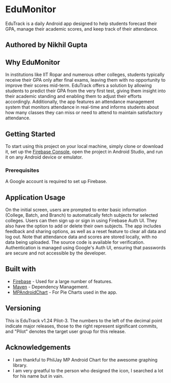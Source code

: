 # EduMonitor

EduTrack is a daily Android app designed to help students forecast their GPA, manage their academic scores, and keep track of their attendance.

## Authored by Nikhil Gupta

## Why EduMonitor

In institutions like IIT Ropar and numerous other colleges, students typically receive their GPA only after final exams, leaving them with no opportunity to improve their scores mid-term. EduTrack offers a solution by allowing students to predict their GPA from the very first test, giving them insight into their academic standing and enabling them to adjust their efforts accordingly. Additionally, the app features an attendance management system that monitors attendance in real-time and informs students about how many classes they can miss or need to attend to maintain satisfactory attendance.

## Getting Started

To start using this project on your local machine, simply clone or download it, set up the [Firebase Console](https://firebase.google.com/docs/android/setup), open the project in Android Studio, and run it on any Android device or emulator.

### Prerequisites

A Google account is required to set up Firebase.

## Application Usage

On the initial screen, users are prompted to enter basic information (College, Batch, and Branch) to automatically fetch subjects for selected colleges. Users can then sign up or sign in using Firebase Auth UI. They also have the option to add or delete their own subjects. The app includes feedback and sharing options, as well as a reset feature to clear all data and log out. Note that attendance data and scores are stored locally, with no data being uploaded. The source code is available for verification. Authentication is managed using Google's Auth UI, ensuring that passwords are secure and not accessible by the developer.

## Built with

* [Firebase](https://firebase.google.com/) - Used for a large number of features.
* [Maven](https://dl.google.com/dl/android/maven2/index.html) - Dependency Management.
* [MPAndroidChart](https://github.com/PhilJay/MPAndroidChart) - For Pie Charts used in the app.

## Versioning

This is EduTrack v1.24 Pilot-3. The numbers to the left of the decimal point indicate major releases, those to the right represent significant commits, and "Pilot" denotes the target user group for this release.

## Acknowledgements
* I am thankful to PhilJay MP Android Chart for the awesome graphing library.
* I am very greatful to the person who designed the icon, I searched a lot for his name but in vain.
